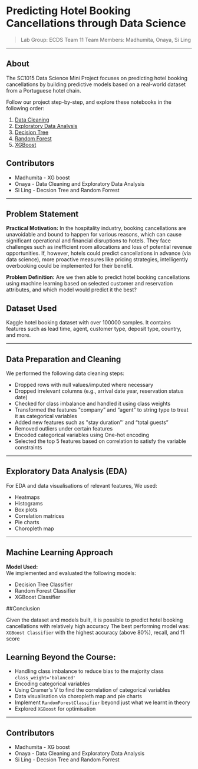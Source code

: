 # Predicting Hotel Booking Cancellations through Data Science

> Lab Group: ECDS Team 11
> Team Members: Madhumita, Onaya, Si Ling

---
## About

The SC1015 Data Science Mini Project focuses on predicting hotel booking cancellations by building predictive models based on a real-world dataset from a Portuguese hotel chain.

Follow our project step-by-step, and explore these notebooks in the following order:

1. [Data Cleaning](1_Data_Cleaning.ipynb)
2. [Exploratory Data Analysis](2_exploratory%20data%20analysis.ipynb)
3. [Decision Tree](3_Decision_Tree.ipynb)
4. [Random Forest](4_Random%20Forrest.ipynb)
5. [XGBoost](5_XG%20Boost.ipynb)


## Contributors

- Madhumita - XG boost
- Onaya - Data Cleaning and Exploratory Data Analysis
- Si Ling - Decsion Tree and Random Forrest

---

## Problem Statement

**Practical Motivation:**
In the hospitality industry, booking cancellations are unavoidable and bound to happen for various reasons, which can cause significant operational and financial disruptions to hotels. They face challenges such as inefficient room allocations and loss of potential revenue opportunities. If, however, hotels could predict cancellations in advance (via data science), more proactive measures like pricing strategies, intelligently overbooking could be implemented for their benefit.

**Problem Definition:**
Are we then able to predict hotel booking cancellations using machine learning based on selected customer and reservation attributes, and which model would predict it the best?

## Dataset Used
Kaggle hotel booking dataset with over 100000 samples. It contains features such as lead time, agent, customer type, deposit type, country, and more.

---

## Data Preparation and Cleaning

We performed the following data cleaning steps:
- Dropped rows with null values/imputed where necessary
- Dropped irrelevant columns (e.g., arrival date year, reservation status date)
- Checked for class imbalance and handled it using class weights
- Transformed the features "company” and “agent” to string type to treat it as categorical variables
- Added new features such as "stay duration”’ and “total guests”
- Removed outliers under certain features
- Encoded categorical variables using One-hot encoding
- Selected the top 5 features based on correlation to satisfy the variable constraints

---

## Exploratory Data Analysis (EDA)

For EDA and data visualisations of relevant features, We used:
- Heatmaps
- Histograms
- Box plots
- Correlation matrices
- Pie charts
- Choropleth map

---

## Machine Learning Approach

**Model Used:**  
We implemented and evaluated the following models:
- Decision Tree Classifier
- Random Forest Classifier
- XGBoost Classifier

##Conclusion 

Given the dataset and models built, it is possible to predict hotel booking cancellations with relatively high accuracy
The best performing model was: `XGBoost Classifier` with the highest accuracy (above 80%), recall, and f1 score

## Learning Beyond the Course: 
- Handling class imbalance to reduce bias to the majority class `class_weight='balanced'`
- Encoding categorical variables
- Using Cramer's V to find the correlation of categorical variables
- Data visualisation via choropleth map and pie charts
- Implement `RandomForestClassifier` beyond just what we learnt in theory
- Explored `XGBoost` for optimisation
---

## Contributors

- Madhumita - XG boost
- Onaya - Data Cleaning and Exploratory Data Analysis
- Si Ling - Decsion Tree and Random Forrest

